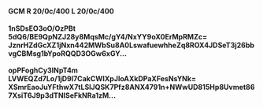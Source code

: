#### GCM R 20/0c/400 L 20/0c/400
**1nSDsEO3oO/OzPBt**<br/>**5dQ6/BE9QpNZJ28y8MqsMc/gY4/NxYY9oX0ErMpRMZc=**<br/>**JznrHZdGcXZ1jNxn442MWbSu8A0LswafuewhheZq8ROX4JDSeT3j26bbvgCBMsg1bYpoRQQD3OGw6xGY...**<br/><br/>
**opPFoghCy3INpT4m**<br/>**LVWEQZd7Lo/1jD9l7CakCWIXpJloAXkDPaXFesNsYNk=**<br/>**XSmrEaoJuYFthwX7tLSlJQSK7Pfz8ANX4791n+NWwUD815Hp8Uvmet867XsiT6J9p3dTNISeFkNRa1zM...**